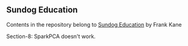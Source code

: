 ## Sundog Education
Contents in the repository belong to [Sundog Education](https://sundog-education.com/) by Frank Kane

Section-8: SparkPCA doesn't work.